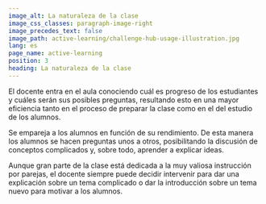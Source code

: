 ```yaml
---
image_alt: La naturaleza de la clase
image_css_classes: paragraph-image-right
image_precedes_text: false
image_path: active-learning/challenge-hub-usage-illustration.jpg
lang: es
page_name: active-learning
position: 3
heading: La naturaleza de la clase
---
```


El docente entra en el aula conociendo cuál es progreso de los estudiantes y cuáles serán sus posibles preguntas, resultando esto en una mayor eficiencia tanto en el proceso de preparar la clase como en el del estudio de los alumnos.

Se empareja a los alumnos en función de su rendimiento. De esta manera los alumnos se hacen preguntas unos a otros, posibilitando la discusión de conceptos complicados y, sobre todo, aprender a explicar ideas.

Aunque gran parte de la clase está dedicada a la muy valiosa instrucción por parejas, el docente siempre puede decidir intervenir para dar una explicación sobre un tema complicado o dar la introducción sobre un tema nuevo para motivar a los alumnos.
